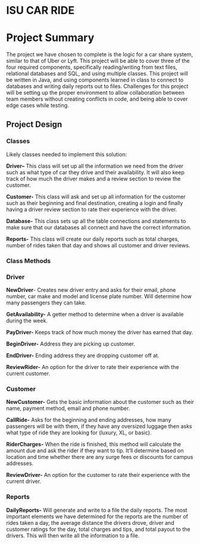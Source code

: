 # ISU CAR RIDE
# Project Summary
The project we have chosen to complete is the logic for a car share system, similar to that of Uber or Lyft. This project will be able to cover three of the four required components, specifically reading/writing from text files, relational databases and SQL, and using multiple classes. This project will be written in Java, and using components learned in class to connect to databases and writing daily reports out to files. Challenges for this project will be setting up the proper environment to allow collaboration between team members without creating conflicts in code, and being able to cover edge cases while testing. 

## Project Design
### Classes
Likely classes needed to implement this solution:

**Driver–** This class will set up all the information we need from the driver such as what type of car they drive and their availability. It will also keep track of how much the driver makes and a review section to review the customer. 

**Customer-** This class will ask and set up all information for the customer such as their beginning and final destination, creating a login and finally having a driver review section to rate their experience with the driver.

**Database-** This class sets up all the table connections and statements to make sure that our databases all connect and have the correct information.

**Reports-** This class will create our daily reports such as total charges, number of rides taken that day and shows all customer and driver reviews.

### Class Methods
### Driver

**NewDriver**- Creates new driver entry and asks for their email, phone number, car make and model and license plate number. Will determine how many passengers they can take.

**GetAvailability-** A getter method to determine when a driver is available during the week.

**PayDriver-** Keeps track of how much money the driver has earned that day.

**BeginDriver-** Address they are picking up customer.

**EndDriver-** Ending address they are dropping customer off at.

**ReviewRider-** An option for the driver to rate their experience with the current customer.

### Customer

**NewCustomer-** Gets the basic information about the customer such as their name, payment method, email and phone number.

**CallRide-** Asks for the beginning and ending addresses, how many passengers will be with them, if they have any oversized luggage then asks what type of ride they are looking for (luxury, XL, or basic). 

**RiderCharges-** When the ride is finished, this method will calculate the amount due and ask the rider if they want to tip. It’ll determine based on location and time whether there are any surge fees or discounts for campus addresses.

**ReviewDriver-** An option for the customer to rate their experience with the current driver. 

### Reports

**DailyReports-** Will generate and write to a file the daily reports. The most important elements we have determined for the reports are the number of rides taken a day, the average distance the drivers drove, driver and customer ratings for the day, total charges and tips, and total payout to the drivers. This will then write all the information to a file. 